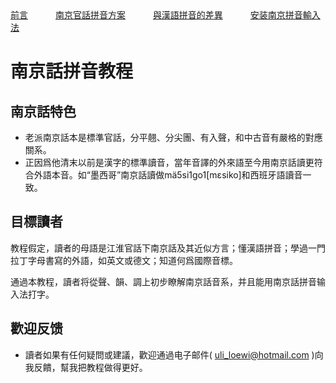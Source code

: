 <tr>
<td><a style="margin-right: 40px;" href="https://uliloewi.github.io/LangJinPinIn/CiwnIwn">前言</a></td>
<td ><a style="margin-right: 40px;" href="https://uliloewi.github.io/LangJinPinIn/PinInFangAng">南京官話拼音方案</a></td>
<td ><a style="margin-right: 40px;" href="https://uliloewi.github.io/LangJinPinIn/LinIwnChaI">與漢語拼音的差異</a></td>
<td ><a style="margin-right: 40px;" href="https://uliloewi.github.io/LangJinPinIn/angzhuangfa">安装南京拼音輸入法</a></td>
</tr>

# 南京話拼音教程

## 南京話特色

- 老派南京話本是標準官話，分平翹、分尖團、有入聲，和中古音有嚴格的對應關系。
- 正因爲他清末以前是漢字的標準讀音，當年音譯的外來語至今用南京話讀更符合外語本音。如“墨西哥”南京話讀做mä5si1go1[mɛsiko]和西班牙語讀音一致。

## 目標讀者

教程假定，讀者的母語是江淮官話下南京話及其近似方言；懂漢語拼音；學過一門拉丁字母書寫的外語，如英文或德文；知道何爲國際音標。

通過本教程，讀者将從聲、韻、調上初步瞭解南京話音系，并且能用南京話拼音输入法打字。

## 歡迎反馈

- 讀者如果有任何疑問或建議，歡迎通過电子邮件( uli_loewi@hotmail.com )向我反饋，幫我把教程做得更好。
